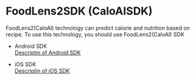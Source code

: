 # FoodLens2SDK (CaloAISDK)

FoodLens2(CaloAI) technology can predict calorie and nutrition based on recipe. 
To use this technology, you should use FoodLens2(CaloAI) SDK

- Android SDK  
  [Descriptin of Android SDK](Android/)

- iOS SDK  
  [Descriptin of iOS SDK](IOS/)
